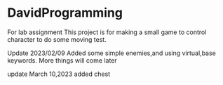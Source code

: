 # DavidProgramming
For lab assignment
This project is for making a small game to control character to do some moving test.

Update 2023/02/09
Added some simple enemies,and using virtual,base keywords.
More things will come later


update March 10,2023
added chest
